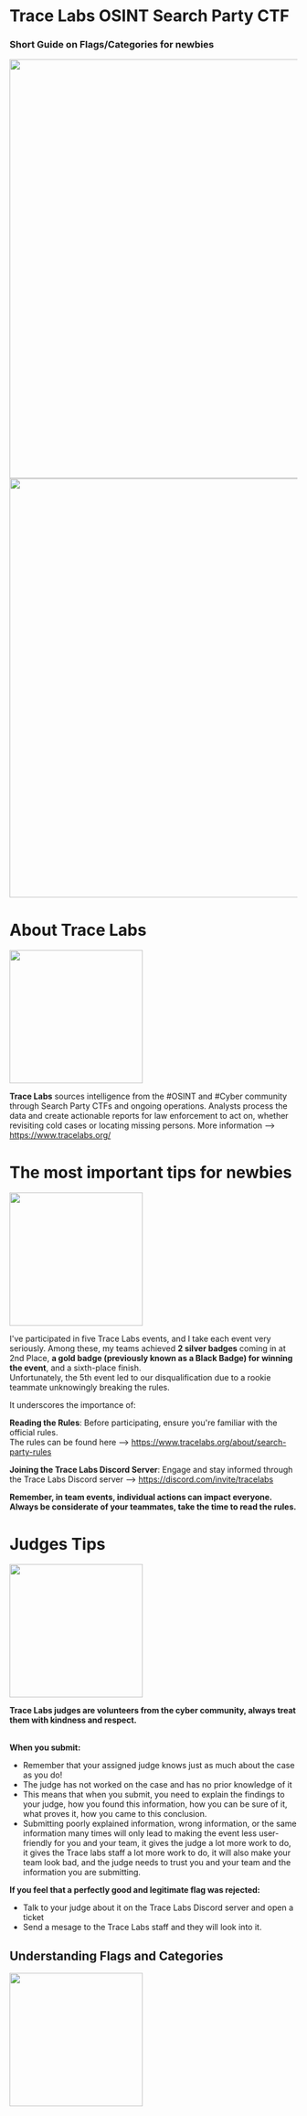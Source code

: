 # Trace Labs OSINT Search Party CTF
### Short Guide on Flags/Categories for newbies

<img width="733" src="https://github.com/C3n7ral051nt4g3ncy/TraceLabs-Flag-Categories-Guide/assets/104733166/01bbb459-3576-4752-8fe3-dda739681625">

<img width="733" src="https://github.com/C3n7ral051nt4g3ncy/TraceLabs-Flag-Categories-Guide/assets/104733166/c6545833-5912-4d4f-96bc-70a16b03b50c">

# About Trace Labs
<img width="233" src="https://github.com/C3n7ral051nt4g3ncy/TraceLabs-Flag-Categories-Guide/assets/104733166/7e05dca7-d253-4dcb-ad60-e5c96fabf8d5">


**Trace Labs** sources intelligence from the #OSINT and #Cyber community through Search Party CTFs and ongoing operations. Analysts process the data and create actionable reports for law enforcement to act on, whether revisiting cold cases or locating missing persons.
More information --> https://www.tracelabs.org/




# The most important tips for newbies
<img width="233" src="https://github.com/C3n7ral051nt4g3ncy/TraceLabs-Flag-Categories-Guide/assets/104733166/d5b1826a-83a7-4081-82a2-51bcdf33d2a8">

I've participated in five Trace Labs events, and I take each event very seriously. Among these, my teams achieved **2 silver badges** coming in at 2nd Place, **a gold badge (previously known as a Black Badge) for winning the event**, and a sixth-place finish. <br>
Unfortunately, the 5th event led to our disqualification due to a rookie teammate unknowingly breaking the rules. 

It underscores the importance of:

**Reading the Rules**: Before participating, ensure you're familiar with the official rules. <br>
The rules can be found here --> https://www.tracelabs.org/about/search-party-rules

**Joining the Trace Labs Discord Server**: Engage and stay informed through the Trace Labs Discord server --> https://discord.com/invite/tracelabs

**Remember, in team events, individual actions can impact everyone. Always be considerate of your teammates, take the time to read the rules.**

# Judges Tips
<img width="233" src="https://github.com/C3n7ral051nt4g3ncy/TraceLabs-Flag-Categories-Guide/assets/104733166/8e7ec3ba-05b9-47fd-8dae-6892ace33364">



**Trace Labs judges are volunteers from the cyber community, always treat them with kindness and respect.**

<br>**When you submit:**

- Remember that your assigned judge knows just as much about the case as you do!
- The judge has not worked on the case and has no prior knowledge of it
- This means that when you submit, you need to explain the findings to your judge, how you found this information, how you can be sure of it, what proves it, how you came to this conclusion.
- Submitting poorly explained information, wrong information, or the same information many times will only lead to making the event less user-friendly for you and your team, it gives the judge a lot more work to do, it gives the Trace labs staff a lot more work to do, it will also make your team look bad, and the judge needs to trust you and your team and the information you are submitting.


**If you feel that a perfectly good and legitimate flag was rejected:**

- Talk to your judge about it on the Trace Labs Discord server and open a ticket
- Send a mesage to the Trace Labs staff and they will look into it.

## Understanding Flags and Categories

<img width="233" src="https://github.com/C3n7ral051nt4g3ncy/TraceLabs-Flag-Categories-Guide/assets/104733166/8604e74c-552e-4200-a517-eae52ffca171">





